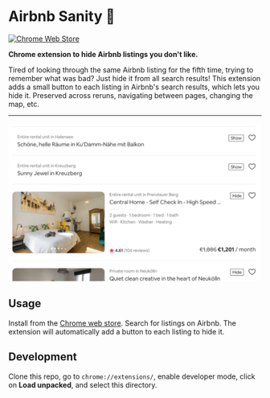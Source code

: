 # Airbnb Sanity 🧳

[![Chrome Web Store](https://img.shields.io/chrome-web-store/v/llhacdfeohoajoacfiiolfhopfbnmhgc)](https://chrome.google.com/webstore/detail/airbnb-sanity/llhacdfeohoajoacfiiolfhopfbnmhgc)

**Chrome extension to hide Airbnb listings you don't like.**

Tired of looking through the same Airbnb listing for the fifth time, trying to remember what was bad? Just hide it from all search results! This extension adds a small button to each listing in Airbnb's search results, which lets you hide it. Preserved across reruns, navigating between pages, changing the map, etc.

<!--

<h3 align="center">
  🎉 <a href="https://github.com/jrieke/readme-template">Try it out</a> 🎉
</h3>
-->

---

<p align="center">
    <a href="https://github.com/jrieke/airbnb-sanity"><img src="images/screenshot.png" width=600></a>
</p>

## Usage

Install from the [Chrome web store](https://chrome.google.com/webstore/detail/airbnb-sanity/llhacdfeohoajoacfiiolfhopfbnmhgc).  Search for listings on Airbnb. The extension will automatically add a button to each listing to hide it.

## Development

Clone this repo, go to `chrome://extensions/`, enable developer mode, click on **Load unpacked**, and select this directory.
